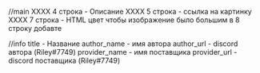 //main
   XXXX 4 строка - Описание
   XXXX 5 строка - ссылка на картинку
   XXXX 7 строка - HTML цвет
   чтобы изображение было большим в 8 строку добавте 
            <meta name="twitter:card" content="summary_large_image">

//info
   title - Название
   author_name - имя автора
   author_url - discord автора (Riley#7749)
   provider_name - имя поставщика
   provider_url - discord поставщика (Riley#7749)
